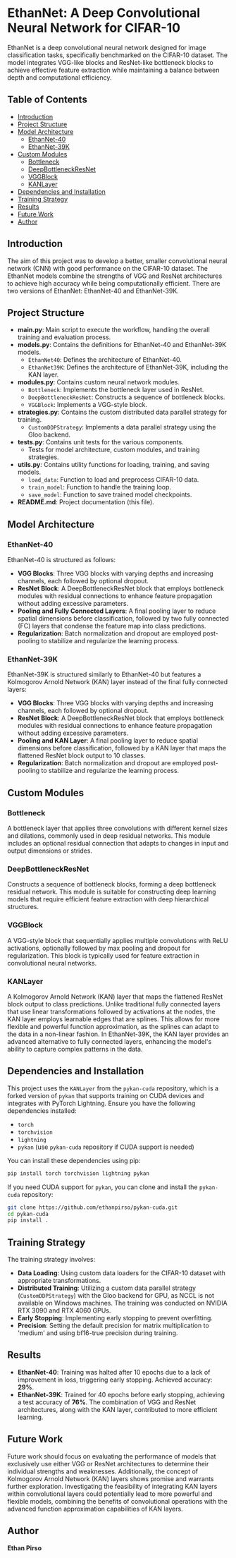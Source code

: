 # EthanNet: A Deep Convolutional Neural Network for CIFAR-10

EthanNet is a deep convolutional neural network designed for image classification tasks, specifically benchmarked on the CIFAR-10 dataset. The model integrates VGG-like blocks and ResNet-like bottleneck blocks to achieve effective feature extraction while maintaining a balance between depth and computational efficiency.

## Table of Contents
- [Introduction](#introduction)
- [Project Structure](#project-structure)
- [Model Architecture](#model-architecture)
  - [EthanNet-40](#ethannet-40)
  - [EthanNet-39K](#ethannet-39k)
- [Custom Modules](#custom-modules)
  - [Bottleneck](#bottleneck)
  - [DeepBottleneckResNet](#deepbottleneckresnet)
  - [VGGBlock](#vggblock)
  - [KANLayer](#kanlayer)
- [Dependencies and Installation](#dependencies-and-installation)
- [Training Strategy](#training-strategy)
- [Results](#results)
- [Future Work](#future-work)
- [Author](#author)

## Introduction

The aim of this project was to develop a better, smaller convolutional neural network (CNN) with good performance on the CIFAR-10 dataset. The EthanNet models combine the strengths of VGG and ResNet architectures to achieve high accuracy while being computationally efficient. There are two versions of EthanNet: EthanNet-40 and EthanNet-39K.

## Project Structure

- **main.py**: Main script to execute the workflow, handling the overall training and evaluation process.
- **models.py**: Contains the definitions for EthanNet-40 and EthanNet-39K models.
  - `EthanNet40`: Defines the architecture of EthanNet-40.
  - `EthanNet39K`: Defines the architecture of EthanNet-39K, including the KAN layer.
- **modules.py**: Contains custom neural network modules.
  - `Bottleneck`: Implements the bottleneck layer used in ResNet.
  - `DeepBottleneckResNet`: Constructs a sequence of bottleneck blocks.
  - `VGGBlock`: Implements a VGG-style block.
- **strategies.py**: Contains the custom distributed data parallel strategy for training.
  - `CustomDDPStrategy`: Implements a data parallel strategy using the Gloo backend.
- **tests.py**: Contains unit tests for the various components.
  - Tests for model architecture, custom modules, and training strategies.
- **utils.py**: Contains utility functions for loading, training, and saving models.
  - `load_data`: Function to load and preprocess CIFAR-10 data.
  - `train_model`: Function to handle the training loop.
  - `save_model`: Function to save trained model checkpoints.
- **README.md**: Project documentation (this file).

## Model Architecture

### EthanNet-40
EthanNet-40 is structured as follows:
- **VGG Blocks**: Three VGG blocks with varying depths and increasing channels, each followed by optional dropout.
- **ResNet Block**: A DeepBottleneckResNet block that employs bottleneck modules with residual connections to enhance feature propagation without adding excessive parameters.
- **Pooling and Fully Connected Layers**: A final pooling layer to reduce spatial dimensions before classification, followed by two fully connected (FC) layers that condense the feature map into class predictions.
- **Regularization**: Batch normalization and dropout are employed post-pooling to stabilize and regularize the learning process.

### EthanNet-39K
EthanNet-39K is structured similarly to EthanNet-40 but features a Kolmogorov Arnold Network (KAN) layer instead of the final fully connected layers:
- **VGG Blocks**: Three VGG blocks with varying depths and increasing channels, each followed by optional dropout.
- **ResNet Block**: A DeepBottleneckResNet block that employs bottleneck modules with residual connections to enhance feature propagation without adding excessive parameters.
- **Pooling and KAN Layer**: A final pooling layer to reduce spatial dimensions before classification, followed by a KAN layer that maps the flattened ResNet block output to 10 classes.
- **Regularization**: Batch normalization and dropout are employed post-pooling to stabilize and regularize the learning process.

## Custom Modules

### Bottleneck
A bottleneck layer that applies three convolutions with different kernel sizes and dilations, commonly used in deep residual networks. This module includes an optional residual connection that adapts to changes in input and output dimensions or strides.

### DeepBottleneckResNet
Constructs a sequence of bottleneck blocks, forming a deep bottleneck residual network. This module is suitable for constructing deep learning models that require efficient feature extraction with deep hierarchical structures.

### VGGBlock
A VGG-style block that sequentially applies multiple convolutions with ReLU activations, optionally followed by max pooling and dropout for regularization. This block is typically used for feature extraction in convolutional neural networks.

### KANLayer
A Kolmogorov Arnold Network (KAN) layer that maps the flattened ResNet block output to class predictions. Unlike traditional fully connected layers that use linear transformations followed by activations at the nodes, the KAN layer employs learnable edges that are splines. This allows for more flexible and powerful function approximation, as the splines can adapt to the data in a non-linear fashion. In EthanNet-39K, the KAN layer provides an advanced alternative to fully connected layers, enhancing the model's ability to capture complex patterns in the data.

## Dependencies and Installation

This project uses the `KANLayer` from the `pykan-cuda` repository, which is a forked version of `pykan` that supports training on CUDA devices and integrates with PyTorch Lightning. Ensure you have the following dependencies installed:

- `torch`
- `torchvision`
- `lightning`
- `pykan` (use `pykan-cuda` repository if CUDA support is needed)

You can install these dependencies using pip:

```bash
pip install torch torchvision lightning pykan
```

If you need CUDA support for `pykan`, you can clone and install the `pykan-cuda` repository:

```bash
git clone https://github.com/ethanpirso/pykan-cuda.git
cd pykan-cuda
pip install .
```

## Training Strategy

The training strategy involves:
- **Data Loading**: Using custom data loaders for the CIFAR-10 dataset with appropriate transformations.
- **Distributed Training**: Utilizing a custom data parallel strategy (`CustomDDPStrategy`) with the Gloo backend for GPU, as NCCL is not available on Windows machines. The training was conducted on NVIDIA RTX 3090 and RTX 4060 GPUs.
- **Early Stopping**: Implementing early stopping to prevent overfitting.
- **Precision**: Setting the default precision for matrix multiplication to 'medium' and using bf16-true precision during training.

## Results

- **EthanNet-40**: Training was halted after 10 epochs due to a lack of improvement in loss, triggering early stopping. Achieved accuracy: **29%**.
- **EthanNet-39K**: Trained for 40 epochs before early stopping, achieving a test accuracy of **76%**. The combination of VGG and ResNet architectures, along with the KAN layer, contributed to more efficient learning.

## Future Work

Future work should focus on evaluating the performance of models that exclusively use either VGG or ResNet architectures to determine their individual strengths and weaknesses. Additionally, the concept of Kolmogorov Arnold Network (KAN) layers shows promise and warrants further exploration. Investigating the feasibility of integrating KAN layers within convolutional layers could potentially lead to more powerful and flexible models, combining the benefits of convolutional operations with the advanced function approximation capabilities of KAN layers.

## Author

**Ethan Pirso**
